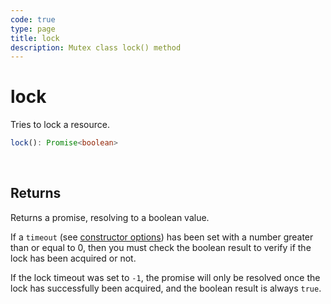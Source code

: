 ```yaml
---
code: true
type: page
title: lock
description: Mutex class lock() method
---
```


# lock

<SinceBadge version="2.9.0" />

Tries to lock a resource.

```ts
lock(): Promise<boolean>
```

<br/>

## Returns

Returns a promise, resolving to a boolean value.

If a `timeout` (see [constructor options](framework/classes/mutex/constructor)) has been set with a number greater than or equal to 0, then you must check the boolean result to verify if the lock has been acquired or not.

If the lock timeout was set to `-1`, the promise will only be resolved once the lock has successfully been acquired, and the boolean result is always `true`.
